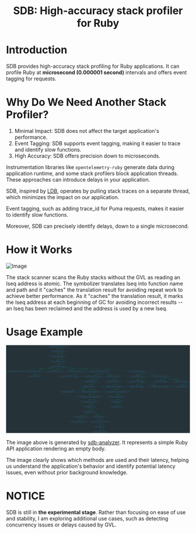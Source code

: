 <h1 align="center">SDB: High-accuracy stack profiler for Ruby</h1>

# Introduction
SDB provides high-accuracy stack profiling for Ruby applications. It can profile Ruby at **microsecond (0.000001 second)** intervals and offers event tagging for requests.

# Why Do We Need Another Stack Profiler?
1. Minimal Impact: SDB does not affect the target application's performance.
2. Event Tagging: SDB supports event tagging, making it easier to trace and identify slow functions.
3. High Accuracy: SDB offers precision down to microseconds.

Instrumentation libraries like `opentelemetry-ruby` generate data during application runtime, and some stack profilers block application threads. These approaches can introduce delays in your application.

SDB, inspired by [LDB](https://www.usenix.org/conference/nsdi24/presentation/cho#:~:text=LDB%20observes%20the%20latency%20of,costs%20away%20from%20program%20threads.), operates by pulling stack traces on a separate thread, which minimizes the impact on our application.

Event tagging, such as adding trace_id for Puma requests, makes it easier to identify slow functions.

Moreover, SDB can precisely identify delays, down to a single microsecond.

# How it Works
<img width="771" alt="Image" src="https://github.com/user-attachments/assets/46df7072-ce9f-4e7c-8b4a-d7fbdaddf774" />

The stack scanner scans the Ruby stacks without the GVL as reading an Iseq address is atomic.
The symbolizer translates Iseq into function name and path and it "caches" the translation result for avoiding repeat work to achieve better performance. As it "caches" the translation result, it marks the Iseq address at each beginning of GC for avoiding incorrect results -- an Iseq has been reclaimed and the address is used by a new Iseq.

# Usage Example
![roda](https://github.com/yfractal/sdb-analyzer/blob/main/images/roda.png)

The image above is generated by [sdb-analyzer](https://github.com/yfractal/sdb-analyzer). It represents a simple Ruby API application rendering an empty body.

The image clearly shows which methods are used and their latency, helping us understand the application's behavior and identify potential latency issues, even without prior background knowledge.

# NOTICE
SDB is still in **the experimental stage**. Rather than focusing on ease of use and stability, I am exploring additional use cases, such as detecting concurrency issues or delays caused by GVL.
